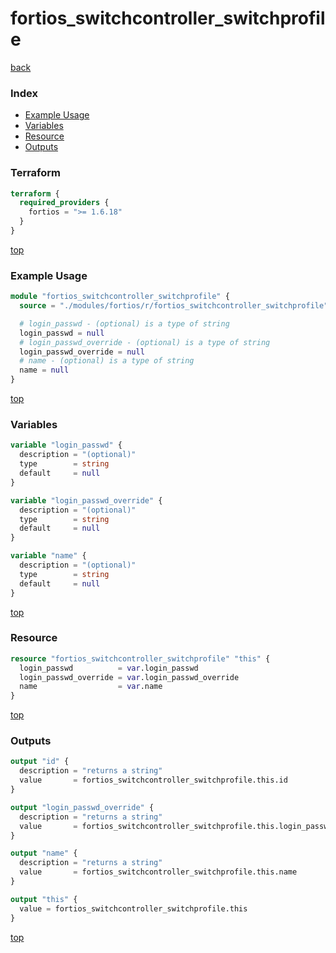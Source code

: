 # fortios_switchcontroller_switchprofile

[back](../fortios.md)

### Index

- [Example Usage](#example-usage)
- [Variables](#variables)
- [Resource](#resource)
- [Outputs](#outputs)

### Terraform

```terraform
terraform {
  required_providers {
    fortios = ">= 1.6.18"
  }
}
```

[top](#index)

### Example Usage

```terraform
module "fortios_switchcontroller_switchprofile" {
  source = "./modules/fortios/r/fortios_switchcontroller_switchprofile"

  # login_passwd - (optional) is a type of string
  login_passwd = null
  # login_passwd_override - (optional) is a type of string
  login_passwd_override = null
  # name - (optional) is a type of string
  name = null
}
```

[top](#index)

### Variables

```terraform
variable "login_passwd" {
  description = "(optional)"
  type        = string
  default     = null
}

variable "login_passwd_override" {
  description = "(optional)"
  type        = string
  default     = null
}

variable "name" {
  description = "(optional)"
  type        = string
  default     = null
}
```

[top](#index)

### Resource

```terraform
resource "fortios_switchcontroller_switchprofile" "this" {
  login_passwd          = var.login_passwd
  login_passwd_override = var.login_passwd_override
  name                  = var.name
}
```

[top](#index)

### Outputs

```terraform
output "id" {
  description = "returns a string"
  value       = fortios_switchcontroller_switchprofile.this.id
}

output "login_passwd_override" {
  description = "returns a string"
  value       = fortios_switchcontroller_switchprofile.this.login_passwd_override
}

output "name" {
  description = "returns a string"
  value       = fortios_switchcontroller_switchprofile.this.name
}

output "this" {
  value = fortios_switchcontroller_switchprofile.this
}
```

[top](#index)